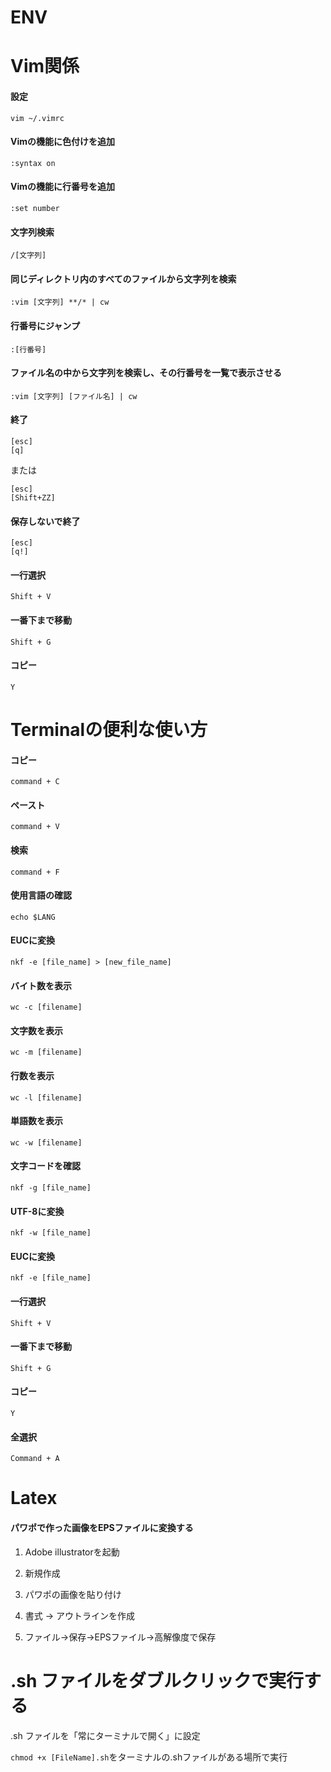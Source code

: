 # ENV

# Vim関係
#### 設定
```
vim ~/.vimrc
```
#### Vimの機能に色付けを追加
```
:syntax on
```
#### Vimの機能に行番号を追加 
```
:set number
```
#### 文字列検索
```
/[文字列]
```
#### 同じディレクトリ内のすべてのファイルから文字列を検索
```
:vim [文字列] **/* | cw
```
#### 行番号にジャンプ
```
:[行番号]
```
#### ファイル名の中から文字列を検索し、その行番号を一覧で表示させる
```
:vim [文字列] [ファイル名] | cw
```
#### 終了
```
[esc]
[q]
```
または
```
[esc]
[Shift+ZZ]
```
#### 保存しないで終了
```
[esc]
[q!]
```
#### 一行選択
```
Shift + V
```
#### 一番下まで移動
```
Shift + G
```
#### コピー
```
Y
```


# Terminalの便利な使い方
#### コピー
```
command + C
```
#### ペースト
```
command + V
```
#### 検索
```
command + F
```
#### 使用言語の確認
```
echo $LANG
```
#### EUCに変換
```
nkf -e [file_name] > [new_file_name]
```
#### バイト数を表示
```
wc -c [filename]
```
#### 文字数を表示
```
wc -m [filename]
```
#### 行数を表示	
```
wc -l [filename]
```
#### 単語数を表示
```
wc -w [filename]
```
#### 文字コードを確認
```
nkf -g [file_name]
```
#### UTF-8に変換
```
nkf -w [file_name]
```
#### EUCに変換
```
nkf -e [file_name]
```
#### 一行選択
```
Shift + V
```
#### 一番下まで移動
```
Shift + G
```
#### コピー
```
Y
```
#### 全選択
```
Command + A
```
# Latex
#### パワポで作った画像をEPSファイルに変換する
1. Adobe illustratorを起動

2. 新規作成

3. パワポの画像を貼り付け

4. 書式 -> アウトラインを作成

5. ファイル->保存->EPSファイル->高解像度で保存

# .sh ファイルをダブルクリックで実行する
.sh ファイルを「常にターミナルで開く」に設定

```chmod +x [FileName].sh```をターミナルの.shファイルがある場所で実行
